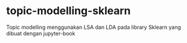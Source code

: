 # topic-modelling-sklearn
Topic modelling menggunakan LSA dan LDA pada library Sklearn yang dibuat dengan jupyter-book
